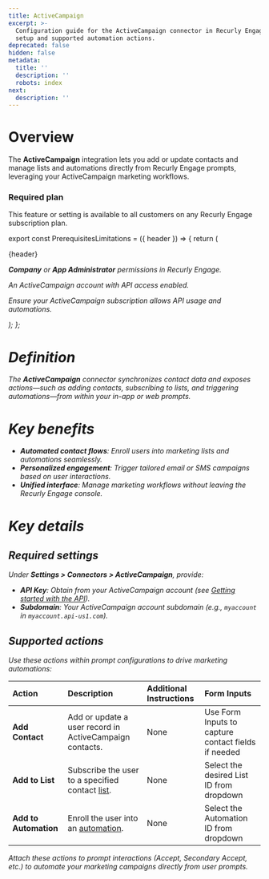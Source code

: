 ```yaml
---
title: ActiveCampaign
excerpt: >-
  Configuration guide for the ActiveCampaign connector in Recurly Engage—API
  setup and supported automation actions.
deprecated: false
hidden: false
metadata:
  title: ''
  description: ''
  robots: index
next:
  description: ''
---
```

# Overview

The **ActiveCampaign** integration lets you add or update contacts and manage lists and automations directly from Recurly Engage prompts, leveraging your ActiveCampaign marketing workflows.

### Required plan

This feature or setting is available to all customers on any Recurly Engage subscription plan.

export const PrerequisitesLimitations = ({ header }) => {
  return (
    <div className="flex justify-start">
      <div className="rounded-md p-6 m-4 max-w-lg shadow-md border border-gray-300 dark:bg-gray-800 dark:border-gray-600">
        <p className="text-lg font-bold">{header}</p>
        <p>
          <i className="fa-solid fa-check mr-2" />
          <strong>Company</strong> or <strong>App Administrator</strong> permissions in Recurly Engage.
        </p>
        <p>
          <i className="fa-solid fa-check mr-2" />
          An ActiveCampaign account with API access enabled.
        </p>
        <p>
          <i className="fa-solid fa-exclamation-triangle mr-4" />
          Ensure your ActiveCampaign subscription allows API usage and automations.
        </p>
      </div>
    </div>
  );
};

<PrerequisitesLimitations header="Prerequisites & limitations" />

# Definition

The **ActiveCampaign** connector synchronizes contact data and exposes actions—such as adding contacts, subscribing to lists, and triggering automations—from within your in-app or web prompts.

# Key benefits

* **Automated contact flows**: Enroll users into marketing lists and automations seamlessly.
* **Personalized engagement**: Trigger tailored email or SMS campaigns based on user interactions.
* **Unified interface**: Manage marketing workflows without leaving the Recurly Engage console.

# Key details

## Required settings

Under **Settings > Connectors > ActiveCampaign**, provide:

* **API Key**: Obtain from your ActiveCampaign account (see [Getting started with the API](https://help.activecampaign.com/hc/en-us/articles/207317590-Getting-started-with-the-API#getting-started-with-the-api-0-0)).
* **Subdomain**: Your ActiveCampaign account subdomain (e.g., `myaccount` in `myaccount.api-us1.com`).

## Supported actions

Use these actions within prompt configurations to drive marketing automations:

| Action                | Description                                                                                                                                           | Additional Instructions | Form Inputs                                         |
| :-------------------- | :---------------------------------------------------------------------------------------------------------------------------------------------------- | :---------------------- | :-------------------------------------------------- |
| **Add Contact**       | Add or update a user record in ActiveCampaign contacts.                                                                                               | None                    | Use Form Inputs to capture contact fields if needed |
| **Add to List**       | Subscribe the user to a specified contact [list](https://help.activecampaign.com/hc/en-us/articles/5772650812316-Where-can-I-find-my-lists).          | None                    | Select the desired List ID from dropdown            |
| **Add to Automation** | Enroll the user into an [automation](https://help.activecampaign.com/hc/en-us/articles/218788657-What-are-automations-in-ActiveCampaign-An-overview). | None                    | Select the Automation ID from dropdown              |

Attach these actions to prompt interactions (Accept, Secondary Accept, etc.) to automate your marketing campaigns directly from user prompts.